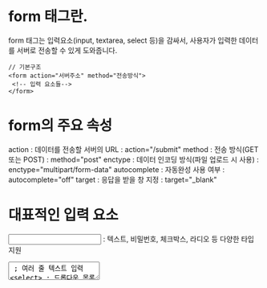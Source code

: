 # form 태그란.

form 태그는 입력요소(input, textarea, select 등)을 감싸서, 사용자가 입력한 데이터를 서버로 전송할 수 있게 도와줍니다.

```
// 기본구조
<form action="서버주소" method="전송방식">
 <!-- 입력 요소들-->
</form>
```

# form의 주요 속성

action : 데이터를 전송할 서버의 URL : action="/submit"
method : 전송 방식(GET 또는 POST) : method="post"
enctype : 데이터 인코딩 방식(파일 업로드 시 사용) : enctype="multipart/form-data"
autocomplete : 자동완성 사용 여부 : autocomplete="off"
target : 응답을 받을 창 지정 : target="\_blank"

# 대표적인 입력 요소

<input> : 텍스트, 비밀번호, 체크박스, 라디오 등 다양한 타입 지원
<textarea> ; 여러 줄 텍스트 입력
<select> : 드롭다운 목록
<button> : 버튼(전송, 초기화, 일반)

## input 태그의 주요 타입

text : 한 줄 텍스트 입력
password : 비밀번호 입력
email : 이메일 입력
number : 숫자 입력
checkbox : 체크박스
radio : 라디오 버튼
file : 파일 업로드
submit : 폼 제출
reset : 입력값 초기화

## form 관련 팁

label 태그를 사용하면 접근성이 좋아진다
'required' 속성으로 필수 입력을 지정할 수 있다.
'placeholder'로 입력 예시를 보여줄 수 있다.
'name' 속성은 서버에서 데이터를 구분하는 데 꼭 필요하다.
